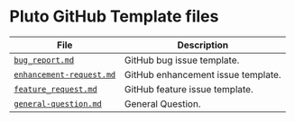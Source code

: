 # Pluto GitHub Template files

| File | Description |
|-|-|
| [`bug_report.md`](ISSUE_TEMPLATE/bug-report.md) | GitHub bug issue template. |
| [`enhancement-request.md`](ISSUE_TEMPLATE/enhancement.md) | GitHub enhancement issue template. |
| [`feature_request.md`](ISSUE_TEMPLATE/feature-request.md) | GitHub feature issue template. |
| [`general-question.md`](ISSUE_TEMPLATE/general-question.md) | General Question. |

